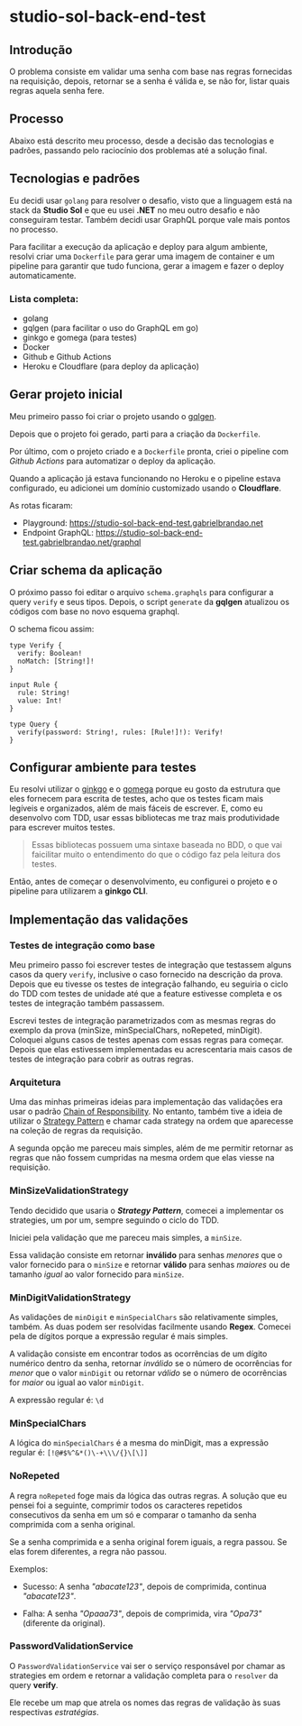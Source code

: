 # studio-sol-back-end-test

## Introdução

O problema consiste em validar uma senha com base nas regras fornecidas na requisição, depois, retornar se a senha é válida e, se não for, listar quais regras aquela senha fere.

## Processo

Abaixo está descrito meu processo, desde a decisão das tecnologias e padrões, passando pelo raciocínio dos problemas até a solução final.

## Tecnologias e padrões

Eu decidi usar `golang` para resolver o desafio, visto que a linguagem está na stack da **Studio Sol** e que eu usei **.NET** no meu outro desafio e não conseguiram testar. Também decidi usar GraphQL porque vale mais pontos no processo.

Para facilitar a execução da aplicação e deploy para algum ambiente, resolvi criar uma `Dockerfile` para gerar uma imagem de container e um pipeline para garantir que tudo funciona, gerar a imagem e fazer o deploy automaticamente.

### Lista completa:

- golang
- gqlgen (para facilitar o uso do GraphQL em go)
- ginkgo e gomega (para testes)
- Docker
- Github e Github Actions
- Heroku e Cloudflare (para deploy da aplicação)

## Gerar projeto inicial

Meu primeiro passo foi criar o projeto usando o [gqlgen](https://github.com/99designs/gqlgen).

Depois que o projeto foi gerado, parti para a criação da `Dockerfile`.

Por último, com o projeto criado e a `Dockerfile` pronta, criei o pipeline com *Github Actions* para automatizar o deploy da aplicação.

Quando a aplicação já estava funcionando no Heroku e o pipeline estava configurado, eu adicionei um domínio customizado usando o **Cloudflare**.

As rotas ficaram:
- Playground: https://studio-sol-back-end-test.gabrielbrandao.net
- Endpoint GraphQL: https://studio-sol-back-end-test.gabrielbrandao.net/graphql

## Criar schema da aplicação

O próximo passo foi editar o arquivo `schema.graphqls` para configurar a query `verify` e seus tipos. Depois, o script `generate` da **gqlgen** atualizou os códigos com base no novo esquema graphql.

O schema ficou assim:
```gql
type Verify {
  verify: Boolean!
  noMatch: [String!]!
}

input Rule {
  rule: String!
  value: Int!
}

type Query {
  verify(password: String!, rules: [Rule!]!): Verify!
}
```

## Configurar ambiente para testes

Eu resolvi utilizar o [ginkgo](https://github.com/onsi/ginkgo) e o [gomega](https://github.com/onsi/gomega) porque eu gosto da estrutura que eles fornecem para escrita de testes, acho que os testes ficam mais legíveis e organizados, além de mais fáceis de escrever. E, como eu desenvolvo com TDD, usar essas bibliotecas me traz mais produtividade para escrever muitos testes.

> Essas bibliotecas possuem uma sintaxe baseada no BDD, o que vai faicilitar muito o entendimento do que o código faz pela leitura dos testes.

Então, antes de começar o desenvolvimento, eu configurei o projeto e o pipeline para utilizarem a **ginkgo CLI**.

## Implementação das validações

### Testes de integração como base

Meu primeiro passo foi escrever testes de integração que testassem alguns casos da query `verify`, inclusive o caso fornecido na descrição da prova. Depois que eu tivesse os testes de integração falhando, eu seguiria o ciclo do TDD com testes de unidade até que a feature estivesse completa e os testes de integração também passassem.

Escrevi testes de integração parametrizados com as mesmas regras do exemplo da prova (minSize, minSpecialChars, noRepeted, minDigit). Coloquei alguns casos de testes apenas com essas regras para começar. Depois que elas estivessem implementadas eu acrescentaria mais casos de testes de integração para cobrir as outras regras.

### Arquitetura

Uma das minhas primeiras ideias para implementação das validações era usar o padrão [Chain of Responsibility](https://refactoring.guru/design-patterns/chain-of-responsibility). No entanto, também tive a ideia de utilizar o [Strategy Pattern](https://refactoring.guru/design-patterns/strategy) e chamar cada strategy na ordem que aparecesse na coleção de regras da requisição.

A segunda opção me pareceu mais simples, além de me permitir retornar as regras que não fossem cumpridas na mesma ordem que elas viesse na requisição.

### MinSizeValidationStrategy

Tendo decidido que usaria o ***Strategy Pattern***, comecei a implementar os strategies, um por um, sempre seguindo o ciclo do TDD.

Iniciei pela validação que me pareceu mais simples, a `minSize`.

Essa validação consiste em retornar **inválido** para senhas *menores* que o valor fornecido para o `minSize` e retornar **válido** para senhas *maiores* ou de tamanho *igual* ao valor fornecido para `minSize`.

### MinDigitValidationStrategy

As validações de `minDigit` e `minSpecialChars` são relativamente simples, também. As duas podem ser resolvidas facilmente usando **Regex**. Comecei pela de dígitos porque a expressão regular é mais simples.

A validação consiste em encontrar todos as ocorrências de um dígito numérico dentro da senha, retornar *inválido* se o número de ocorrências for *menor* que o valor `minDigit` ou retornar *válido* se o número de ocorrências for *maior* ou igual ao valor `minDigit`.

A expressão regular é: `\d`

### MinSpecialChars

A lógica do `minSpecialChars` é a mesma do minDigit, mas a expressão regular é: `[!@#$%^&*()\-+\\\/{}\[\]]`

### NoRepeted

A regra `noRepeted` foge mais da lógica das outras regras. A solução que eu pensei foi a seguinte, comprimir todos os caracteres repetidos consecutivos da senha em um só e comparar o tamanho da senha comprimida com a senha original.

Se a senha comprimida e a senha original forem iguais, a regra passou. Se elas forem diferentes, a regra não passou.

Exemplos:
- Sucesso: A senha *"abacate123"*, depois de comprimida, continua *"abacate123"*.

- Falha: A senha *"Opaaa73"*, depois de comprimida, vira *"Opa73"* (diferente da original).

### PasswordValidationService

O `PasswordValidationService` vai ser o serviço responsável por chamar as strategies em ordem e retornar a validação completa para o `resolver` da query **verify**.

Ele recebe um map que atrela os nomes das regras de validação às suas respectivas *estratégias*.
